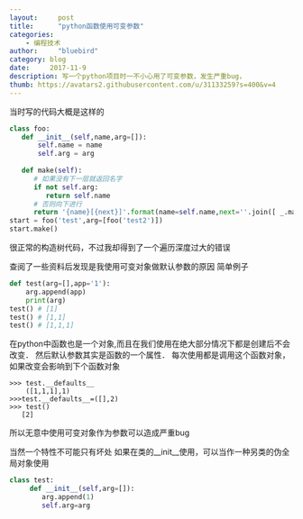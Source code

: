 ```yaml
---
layout:     post
title:      "python函数使用可变参数"
categories:
    - 编程技术    
author:     "bluebird"
category: blog
date:     2017-11-9
description: 写一个python项目时一不小心用了可变参数，发生严重bug，
thumb: https://avatars2.githubusercontent.com/u/31133259?s=400&v=4
---
```

当时写的代码大概是这样的
```python
class foo:
   def __init__(self,name,arg=[]):
       self.name = name
       self.arg = arg
    
   def make(self):
      # 如果没有下一层就返回名字
      if not self.arg:
         return self.name
      # 否则向下进行
      return '{name}[{next}]'.format(name=self.name,next=''.join([ _.make() for _ in self.arg] ))
start = foo('test',arg=[foo('test2')])
start.make()
```

很正常的构造树代码，不过我却得到了一个遍历深度过大的错误

<!-- more -->
查阅了一些资料后发现是我使用可变对象做默认参数的原因
简单例子
```python
def test(arg=[],app='1'):
    arg.append(app)
    print(arg)
test() # [1]
test() # [1,1]
test() # [1,1,1]
```
在python中函数也是一个对象,而且在我们使用在绝大部分情况下都是创建后不会改变．
然后默认参数其实是函数的一个属性．
每次使用都是调用这个函数对象，如果改变会影响到下个函数对象
```
>>> test.__defaults__
    ([1,1,1],1)
>>>test.__defaults__=([],2)
>>> test()
   [2]
```

所以无意中使用可变对象作为参数可以造成严重bug

当然一个特性不可能只有坏处 如果在类的__init__使用，可以当作一种另类的伪全局对象使用
```python
class test:
     def __init__(self,arg=[]):
        arg.append(1)
        self.arg=arg
```
